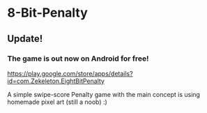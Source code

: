 # 8-Bit-Penalty
## Update!
### The game is out now on Android for free!
https://play.google.com/store/apps/details?id=com.Zekeleton.EightBitPenalty


A simple swipe-score Penalty game with the main concept is using homemade pixel art (still a noob) :)

